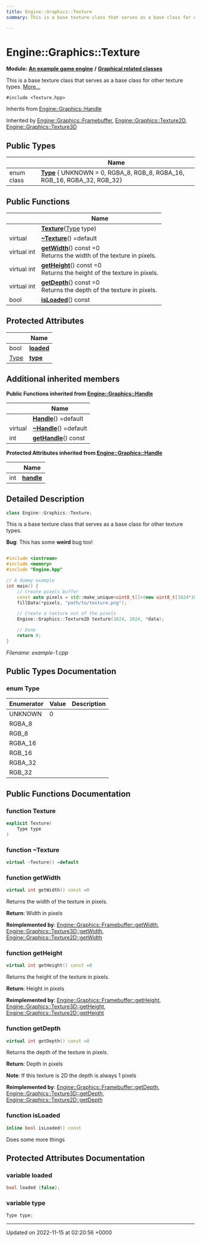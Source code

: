 ```yaml
---
title: Engine::Graphics::Texture
summary: This is a base texture class that serves as a base class for other texture types. 

---
```


# Engine::Graphics::Texture

**Module:** **[An example game engine](/modules/group__Engine.md)** **/** **[Graphical related classes](/modules/group__Graphics.md)**



This is a base texture class that serves as a base class for other texture types.  [More...](#detailed-description)


`#include <Texture.hpp>`

Inherits from [Engine::Graphics::Handle](/classes/classEngine_1_1Graphics_1_1Handle.md)

Inherited by [Engine::Graphics::Framebuffer](/classes/classEngine_1_1Graphics_1_1Framebuffer.md), [Engine::Graphics::Texture2D](/classes/classEngine_1_1Graphics_1_1Texture2D.md), [Engine::Graphics::Texture3D](/classes/classEngine_1_1Graphics_1_1Texture3D.md)

## Public Types

|                | Name           |
| -------------- | -------------- |
| enum class| **[Type](/classes/classEngine_1_1Graphics_1_1Texture.md#enum-type)** { UNKNOWN = 0, RGBA_8, RGB_8, RGBA_16, RGB_16, RGBA_32, RGB_32} |

## Public Functions

|                | Name           |
| -------------- | -------------- |
| | **[Texture](/classes/classEngine_1_1Graphics_1_1Texture.md#function-texture)**([Type](/classes/classEngine_1_1Graphics_1_1Texture.md#enum-type) type) |
| virtual | **[~Texture](/classes/classEngine_1_1Graphics_1_1Texture.md#function-~texture)**() =default |
| virtual int | **[getWidth](/classes/classEngine_1_1Graphics_1_1Texture.md#function-getwidth)**() const =0<br>Returns the width of the texture in pixels.  |
| virtual int | **[getHeight](/classes/classEngine_1_1Graphics_1_1Texture.md#function-getheight)**() const =0<br>Returns the height of the texture in pixels.  |
| virtual int | **[getDepth](/classes/classEngine_1_1Graphics_1_1Texture.md#function-getdepth)**() const =0<br>Returns the depth of the texture in pixels.  |
| bool | **[isLoaded](/classes/classEngine_1_1Graphics_1_1Texture.md#function-isloaded)**() const |

## Protected Attributes

|                | Name           |
| -------------- | -------------- |
| bool | **[loaded](/classes/classEngine_1_1Graphics_1_1Texture.md#variable-loaded)**  |
| [Type](/classes/classEngine_1_1Graphics_1_1Texture.md#enum-type) | **[type](/classes/classEngine_1_1Graphics_1_1Texture.md#variable-type)**  |

## Additional inherited members

**Public Functions inherited from [Engine::Graphics::Handle](/classes/classEngine_1_1Graphics_1_1Handle.md)**

|                | Name           |
| -------------- | -------------- |
| | **[Handle](/classes/classEngine_1_1Graphics_1_1Handle.md#function-handle)**() =default |
| virtual | **[~Handle](/classes/classEngine_1_1Graphics_1_1Handle.md#function-~handle)**() =default |
| int | **[getHandle](/classes/classEngine_1_1Graphics_1_1Handle.md#function-gethandle)**() const |

**Protected Attributes inherited from [Engine::Graphics::Handle](/classes/classEngine_1_1Graphics_1_1Handle.md)**

|                | Name           |
| -------------- | -------------- |
| int | **[handle](/classes/classEngine_1_1Graphics_1_1Handle.md#variable-handle)**  |


## Detailed Description

```cpp
class Engine::Graphics::Texture;
```

This is a base texture class that serves as a base class for other texture types. 

**Bug**: This has some **weird** bug too! 

```cpp

#include <iostream>
#include <memory>
#include "Engine.hpp"

// A dummy example 
int main() {
    // Create pixels buffer
    const auto pixels = std::make_unique<uint8_t[]>(new uint8_t[1024*1024*3]);
    fillData(*pixels, "path/to/texture.png");

    // Create a texture out of the pixels
    Engine::Graphics::Texture2D texture(1024, 1024, *data);

    // Done
    return 0;
}
```

_Filename: example-1.cpp_

## Public Types Documentation

### enum Type

| Enumerator | Value | Description |
| ---------- | ----- | ----------- |
| UNKNOWN | 0|   |
| RGBA_8 | |   |
| RGB_8 | |   |
| RGBA_16 | |   |
| RGB_16 | |   |
| RGBA_32 | |   |
| RGB_32 | |   |




## Public Functions Documentation

### function Texture

```cpp
explicit Texture(
    Type type
)
```


### function ~Texture

```cpp
virtual ~Texture() =default
```


### function getWidth

```cpp
virtual int getWidth() const =0
```

Returns the width of the texture in pixels. 

**Return**: Width in pixels 

**Reimplemented by**: [Engine::Graphics::Framebuffer::getWidth](/classes/classEngine_1_1Graphics_1_1Framebuffer.md#function-getwidth), [Engine::Graphics::Texture3D::getWidth](/classes/classEngine_1_1Graphics_1_1Texture3D.md#function-getwidth), [Engine::Graphics::Texture2D::getWidth](/classes/classEngine_1_1Graphics_1_1Texture2D.md#function-getwidth)


### function getHeight

```cpp
virtual int getHeight() const =0
```

Returns the height of the texture in pixels. 

**Return**: Height in pixels 

**Reimplemented by**: [Engine::Graphics::Framebuffer::getHeight](/classes/classEngine_1_1Graphics_1_1Framebuffer.md#function-getheight), [Engine::Graphics::Texture3D::getHeight](/classes/classEngine_1_1Graphics_1_1Texture3D.md#function-getheight), [Engine::Graphics::Texture2D::getHeight](/classes/classEngine_1_1Graphics_1_1Texture2D.md#function-getheight)


### function getDepth

```cpp
virtual int getDepth() const =0
```

Returns the depth of the texture in pixels. 

**Return**: Depth in pixels 

**Note**: If this texture is 2D the depth is always 1 pixels 

**Reimplemented by**: [Engine::Graphics::Framebuffer::getDepth](/classes/classEngine_1_1Graphics_1_1Framebuffer.md#function-getdepth), [Engine::Graphics::Texture3D::getDepth](/classes/classEngine_1_1Graphics_1_1Texture3D.md#function-getdepth), [Engine::Graphics::Texture2D::getDepth](/classes/classEngine_1_1Graphics_1_1Texture2D.md#function-getdepth)


### function isLoaded

```cpp
inline bool isLoaded() const
```


Does some more things


## Protected Attributes Documentation

### variable loaded

```cpp
bool loaded {false};
```


### variable type

```cpp
Type type;
```


-------------------------------

Updated on 2022-11-15 at 02:20:56 +0000